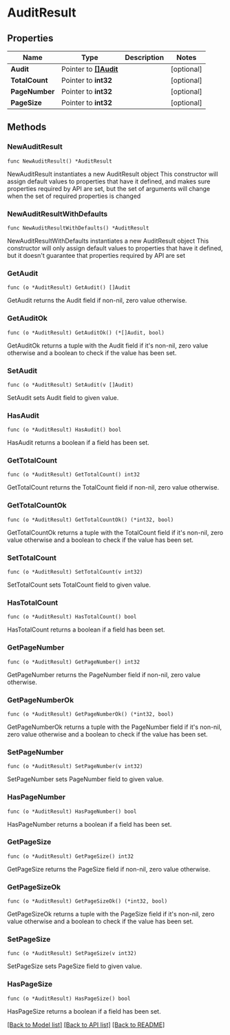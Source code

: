 # AuditResult

## Properties

Name | Type | Description | Notes
------------ | ------------- | ------------- | -------------
**Audit** | Pointer to [**[]Audit**](Audit.md) |  | [optional] 
**TotalCount** | Pointer to **int32** |  | [optional] 
**PageNumber** | Pointer to **int32** |  | [optional] 
**PageSize** | Pointer to **int32** |  | [optional] 

## Methods

### NewAuditResult

`func NewAuditResult() *AuditResult`

NewAuditResult instantiates a new AuditResult object
This constructor will assign default values to properties that have it defined,
and makes sure properties required by API are set, but the set of arguments
will change when the set of required properties is changed

### NewAuditResultWithDefaults

`func NewAuditResultWithDefaults() *AuditResult`

NewAuditResultWithDefaults instantiates a new AuditResult object
This constructor will only assign default values to properties that have it defined,
but it doesn't guarantee that properties required by API are set

### GetAudit

`func (o *AuditResult) GetAudit() []Audit`

GetAudit returns the Audit field if non-nil, zero value otherwise.

### GetAuditOk

`func (o *AuditResult) GetAuditOk() (*[]Audit, bool)`

GetAuditOk returns a tuple with the Audit field if it's non-nil, zero value otherwise
and a boolean to check if the value has been set.

### SetAudit

`func (o *AuditResult) SetAudit(v []Audit)`

SetAudit sets Audit field to given value.

### HasAudit

`func (o *AuditResult) HasAudit() bool`

HasAudit returns a boolean if a field has been set.

### GetTotalCount

`func (o *AuditResult) GetTotalCount() int32`

GetTotalCount returns the TotalCount field if non-nil, zero value otherwise.

### GetTotalCountOk

`func (o *AuditResult) GetTotalCountOk() (*int32, bool)`

GetTotalCountOk returns a tuple with the TotalCount field if it's non-nil, zero value otherwise
and a boolean to check if the value has been set.

### SetTotalCount

`func (o *AuditResult) SetTotalCount(v int32)`

SetTotalCount sets TotalCount field to given value.

### HasTotalCount

`func (o *AuditResult) HasTotalCount() bool`

HasTotalCount returns a boolean if a field has been set.

### GetPageNumber

`func (o *AuditResult) GetPageNumber() int32`

GetPageNumber returns the PageNumber field if non-nil, zero value otherwise.

### GetPageNumberOk

`func (o *AuditResult) GetPageNumberOk() (*int32, bool)`

GetPageNumberOk returns a tuple with the PageNumber field if it's non-nil, zero value otherwise
and a boolean to check if the value has been set.

### SetPageNumber

`func (o *AuditResult) SetPageNumber(v int32)`

SetPageNumber sets PageNumber field to given value.

### HasPageNumber

`func (o *AuditResult) HasPageNumber() bool`

HasPageNumber returns a boolean if a field has been set.

### GetPageSize

`func (o *AuditResult) GetPageSize() int32`

GetPageSize returns the PageSize field if non-nil, zero value otherwise.

### GetPageSizeOk

`func (o *AuditResult) GetPageSizeOk() (*int32, bool)`

GetPageSizeOk returns a tuple with the PageSize field if it's non-nil, zero value otherwise
and a boolean to check if the value has been set.

### SetPageSize

`func (o *AuditResult) SetPageSize(v int32)`

SetPageSize sets PageSize field to given value.

### HasPageSize

`func (o *AuditResult) HasPageSize() bool`

HasPageSize returns a boolean if a field has been set.


[[Back to Model list]](../README.md#documentation-for-models) [[Back to API list]](../README.md#documentation-for-api-endpoints) [[Back to README]](../README.md)


